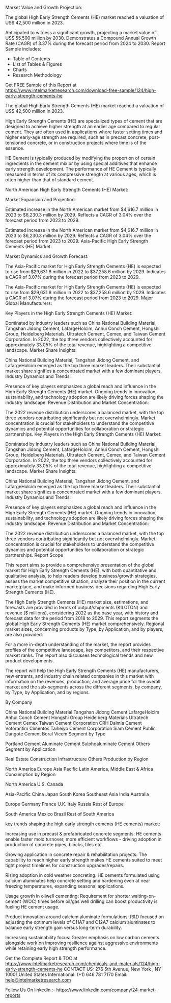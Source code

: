  Market Value and Growth Projection:



The global High Early Strength Cements (HE) market reached a valuation of US$ 42,500 million in 2023.

Anticipated to witness a significant growth, projecting a market value of US$ 55,500 million by 2030.
Demonstrates a Compound Annual Growth Rate (CAGR) of 3.37% during the forecast period from 2024 to 2030.
Report Sample includes:
- Table of Contents
- List of Tables & Figures
- Charts
- Research Methodology

Get FREE Sample of this Report at https://www.intelmarketresearch.com/download-free-sample/124/high-early-strength-cements-he


The global High Early Strength Cements (HE) market reached a valuation of US$ 42,500 million in 2023.



High Early Strength Cements (HE) are specialized types of cement that are designed to achieve higher strength at an earlier age compared to regular cement. They are often used in applications where faster setting times and higher early-age strength are required, such as in precast concrete, post-tensioned concrete, or in construction projects where time is of the essence.



HE Cement is typically produced by modifying the proportion of certain ingredients in the cement mix or by using special additives that enhance early strength development. The performance of HE Cement is typically measured in terms of its compressive strength at various ages, which is often higher than that of standard cement.

North American High Early Strength Cements (HE) Market:



Market Expansion and Projection:


Estimated increase in the North American market from $4,616.7 million in 2023 to $6,230.3 million by 2029.
Reflects a CAGR of 3.04% over the forecast period from 2023 to 2029.


Estimated increase in the North American market from $4,616.7 million in 2023 to $6,230.3 million by 2029.
Reflects a CAGR of 3.04% over the forecast period from 2023 to 2029.
Asia-Pacific High Early Strength Cements (HE) Market:



Market Dynamics and Growth Forecast:


The Asia-Pacific market for High Early Strength Cements (HE) is expected to rise from $29,631.8 million in 2022 to $37,258.6 million by 2029.
Indicates a CAGR of 3.07% during the forecast period from 2023 to 2029.


The Asia-Pacific market for High Early Strength Cements (HE) is expected to rise from $29,631.8 million in 2022 to $37,258.6 million by 2029.
Indicates a CAGR of 3.07% during the forecast period from 2023 to 2029.
Major Global Manufacturers:



Key Players in the High Early Strength Cements (HE) Market:



Dominated by industry leaders such as China National Building Material, Tangshan Jidong Cement, LafargeHolcim, Anhui Conch Cement, Hongshi Group, Heidelberg Materials, Ultratech Cement, Cemex, and Taiwan Cement Corporation.
In 2022, the top three vendors collectively accounted for approximately 33.05% of the total revenue, highlighting a competitive landscape.
Market Share Insights:



China National Building Material, Tangshan Jidong Cement, and LafargeHolcim emerged as the top three market leaders.
Their substantial market share signifies a concentrated market with a few dominant players.
Industry Dynamics and Trends:



Presence of key players emphasizes a global reach and influence in the High Early Strength Cements (HE) market.
Ongoing trends in innovation, sustainability, and technology adoption are likely driving forces shaping the industry landscape.
Revenue Distribution and Market Concentration:



The 2022 revenue distribution underscores a balanced market, with the top three vendors contributing significantly but not overwhelmingly.
Market concentration is crucial for stakeholders to understand the competitive dynamics and potential opportunities for collaboration or strategic partnerships.
Key Players in the High Early Strength Cements (HE) Market:



Dominated by industry leaders such as China National Building Material, Tangshan Jidong Cement, LafargeHolcim, Anhui Conch Cement, Hongshi Group, Heidelberg Materials, Ultratech Cement, Cemex, and Taiwan Cement Corporation.
In 2022, the top three vendors collectively accounted for approximately 33.05% of the total revenue, highlighting a competitive landscape.
Market Share Insights:



China National Building Material, Tangshan Jidong Cement, and LafargeHolcim emerged as the top three market leaders.
Their substantial market share signifies a concentrated market with a few dominant players.
Industry Dynamics and Trends:



Presence of key players emphasizes a global reach and influence in the High Early Strength Cements (HE) market.
Ongoing trends in innovation, sustainability, and technology adoption are likely driving forces shaping the industry landscape.
Revenue Distribution and Market Concentration:



The 2022 revenue distribution underscores a balanced market, with the top three vendors contributing significantly but not overwhelmingly.
Market concentration is crucial for stakeholders to understand the competitive dynamics and potential opportunities for collaboration or strategic partnerships.
Report Scope



This report aims to provide a comprehensive presentation of the global market for High Early Strength Cements (HE), with both quantitative and qualitative analysis, to help readers develop business/growth strategies, assess the market competitive situation, analyze their position in the current marketplace, and make informed business decisions regarding High Early Strength Cements (HE).



The High Early Strength Cements (HE) market size, estimations, and forecasts are provided in terms of output/shipments (KILOTON) and revenue ($ millions), considering 2022 as the base year, with history and forecast data for the period from 2018 to 2029. This report segments the global High Early Strength Cements (HE) market comprehensively. Regional market sizes, concerning products by Type, by Application, and by players, are also provided.



For a more in-depth understanding of the market, the report provides profiles of the competitive landscape, key competitors, and their respective market ranks. The report also discusses technological trends and new product developments.



The report will help the High Early Strength Cements (HE) manufacturers, new entrants, and industry chain related companies in this market with information on the revenues, production, and average price for the overall market and the sub-segments across the different segments, by company, by Type, by Application, and by regions.

By Company



China National Building Material
Tangshan Jidong Cement
LafargeHolcim
Anhui Conch Cement
Hongshi Group
Heidelberg Materials
Ultratech Cement
Cemex
Taiwan Cement Corporation
CRH
Dalmia Cement
Votorantim Cimentos
Taiheiyo Cement Corporation
Siam Cement Public
Dangote Cement
Boral
Vicem
Segment by Type



Portland Cement
Aluminate Cement
Sulphoaluminate Cement
Others
Segment by Application



Real Estate Construction
Infrastructure
Others
Production by Region



North America
Europe
Asia Pacific
Latin America, Middle East & Africa
Consumption by Region



North America
U.S.
Canada


Asia-Pacific
China
Japan
South Korea
Southeast Asia
India
Australia


Europe
Germany
France
U.K.
Italy
Russia
Rest of Europe


South America
Mexico
Brazil
Rest of South America


key trends shaping the high early strength cements (HE cements) market:



Increasing use in precast & prefabricated concrete segments: HE cements enable faster mold turnover, more efficient workflows - driving adoption in production of concrete pipes, blocks, tiles etc.

Growing application in concrete repair & rehabilitation projects: The capability to reach higher early strength makes HE cements suited to meet tight project timelines for construction upgrades/repairs.

Rising adoption in cold weather concreting: HE cements formulated using calcium aluminates help concrete setting and hardening even at near freezing temperatures, expanding seasonal applications.

Usage growth in oilwell cementing: Requirement for shorter waiting-on-cement (WOC) times before oil/gas well drilling can boost productivity is fueling HE cement usage.

Product innovation around calcium aluminate formulations: R&D focused on adjusting the optimum levels of C11A7 and C12A7 calcium aluminates to balance early strength gain versus long-term durability.

Increasing sustainability focus: Greater emphasis on low carbon cements alongside work on improving resilience against aggressive environments while retaining early high strength performance.

Get the Complete Report & TOC at https://www.intelmarketresearch.com/chemicals-and-materials/124/high-early-strength-cements-he
CONTACT US:
276 5th Avenue, New York , NY 10001,United States
International: (+1) 646 781 7170
Email: help@intelmarketresearch.com

Follow Us On linkedin :- https://www.linkedin.com/company/24-market-reports

